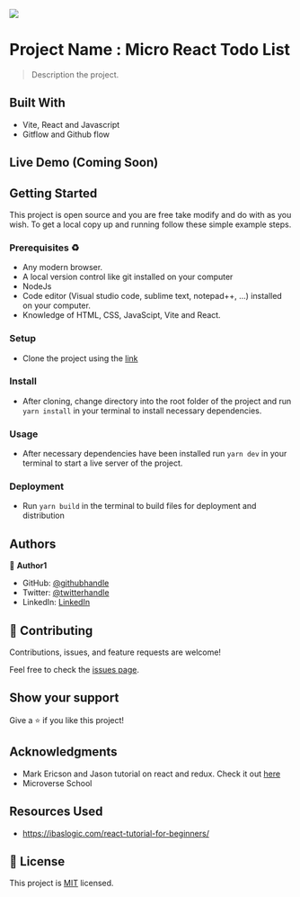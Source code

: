 ![](https://img.shields.io/badge/Microverse-blueviolet)

# Project Name : Micro React Todo List

> Description the project.
 

## Built With

- Vite, React and Javascript 
- Gitflow and Github flow

## Live Demo (Coming Soon)

<!-- [Live Demo Link](https://livedemo.com) -->


## Getting Started

This project is open source and you are free take modify and do with as you wish. To get a local copy up and running follow these simple example steps.

### Prerequisites ♻️
- Any modern browser.
- A local version control like git installed on your computer
- NodeJs
- Code editor (Visual studio code, sublime text, notepad++, ...) installed on your computer.
- Knowledge of HTML, CSS, JavaScipt, Vite and React.


### Setup
- Clone the project using the [link](https://github.com/t-bello7/micro-calculator)

### Install
- After cloning, change directory into the root folder of the project and run `yarn install` in your terminal to install necessary dependencies.

### Usage
- After necessary dependencies have been installed run `yarn dev` in your terminal to start a live server of the project.
<!-- ### Run tests -->

### Deployment
- Run `yarn build` in the terminal to build files for deployment and distribution

## Authors

👤 **Author1**

- GitHub: [@githubhandle](https://github.com/t-bello7)
- Twitter: [@twitterhandle](https://twitter.com/__tbello)
- LinkedIn: [LinkedIn](https://linkedin.com/in/__tbello)

## 🤝 Contributing

Contributions, issues, and feature requests are welcome!

Feel free to check the [issues page](../../issues/).

## Show your support

Give a ⭐️ if you like this project!

## Acknowledgments

- Mark Ericson and Jason tutorial on react and redux. Check it out [here](https://react-redux.js.org/introduction/getting-started#docs-translations) 
- Microverse School

## Resources Used 
- https://ibaslogic.com/react-tutorial-for-beginners/
## 📝 License

This project is [MIT](./MIT.md) licensed.
